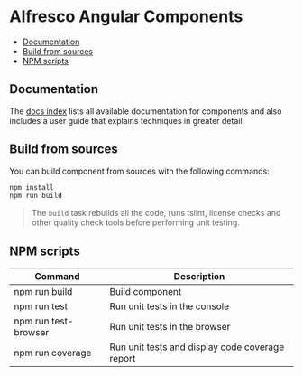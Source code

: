 # Alfresco Angular Components

<!-- markdown-toc start - Don't edit this section.  npm run toc to generate it-->

<!-- toc -->

- [Documentation](#documentation)
- [Build from sources](#build-from-sources)
- [NPM scripts](#npm-scripts)

<!-- tocstop -->

<!-- markdown-toc end -->

## Documentation

The [docs index](../docs/README.md) lists all available documentation for components and
also includes a user guide that explains techniques in greater detail.


## Build from sources

You can build component from sources with the following commands:

```sh
npm install
npm run build
```

> The `build` task rebuilds all the code, runs tslint, license checks 
> and other quality check tools before performing unit testing.

## NPM scripts

| Command | Description |
| --- | --- |
| npm run build | Build component |
| npm run test | Run unit tests in the console |
| npm run test-browser | Run unit tests in the browser
| npm run coverage | Run unit tests and display code coverage report |
